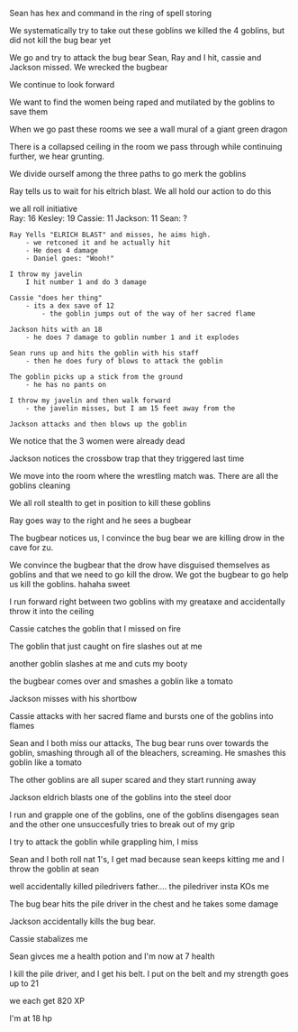 Sean has hex and command in the ring of spell storing

We systematically try to take out these goblins
we killed the 4 goblins, but did not kill the bug bear yet

We go and try to attack the bug bear
Sean, Ray and I hit, cassie and Jackson missed.
We wrecked the bugbear

We continue to look forward

We want to find the women being raped and mutilated by the goblins to save them

When we go past these rooms we see a wall mural of a giant green dragon

There is a collapsed ceiling in the room we pass through while continuing further,
we hear grunting.

We divide ourself among the three paths to go merk the goblins

Ray tells us to wait for his eltrich blast.  We all hold our action to do this

we all roll initiative  
    Ray:        16
    Kesley:     19
    Cassie:     11
    Jackson:    11
    Sean:       ?

    Ray Yells "ELRICH BLAST" and misses, he aims high.
        - we retconed it and he actually hit
        - He does 4 damage
        - Daniel goes: "Wooh!"

    I throw my javelin
        I hit number 1 and do 3 damage

    Cassie "does her thing"
        - its a dex save of 12
            - the goblin jumps out of the way of her sacred flame

    Jackson hits with an 18
        - he does 7 damage to goblin number 1 and it explodes

    Sean runs up and hits the goblin with his staff
        - then he does fury of blows to attack the goblin

    The goblin picks up a stick from the ground
        - he has no pants on

    I throw my javelin and then walk forward
        - the javelin misses, but I am 15 feet away from the 

    Jackson attacks and then blows up the goblin

We notice that the 3 women were already dead

Jackson notices the crossbow trap that they triggered last time


We move into the room where the wrestling match was.  There are all the goblins
cleaning

We all roll stealth to get in position to kill these goblins

Ray goes way to the right and he sees a bugbear

The bugbear notices us, I convince the bug bear we are killing drow in the cave
for zu.

We convince the bugbear that the drow have disguised themselves as goblins and
that we need to go kill the drow.  We got the bugbear to go help us kill the
goblins.  hahaha sweet

I run forward right between two goblins with my greataxe and accidentally throw
it into the ceiling

Cassie catches the goblin that I missed on fire

The goblin that just caught on fire slashes out at me

another goblin slashes at me and cuts my booty

the bugbear comes over and smashes a goblin like a tomato

Jackson misses with his shortbow

Cassie attacks with her sacred flame and bursts one of the goblins into flames

Sean and I both miss our attacks, The bug bear runs over towards the goblin,
smashing through all of the bleachers, screaming.  He smashes this goblin like
a tomato

The other goblins are all super scared and they start running away

Jackson eldrich blasts one of the goblins into the steel door

I run and grapple one of the goblins, one of the goblins disengages sean and
the other one unsuccesfully tries to break out of my grip

I try to attack the goblin while grappling him, I miss

Sean and I both roll nat 1's, I get mad because sean keeps kitting me and I
throw the goblin at sean




well accidentally killed piledrivers father....
the piledriver insta KOs me

The bug bear hits the pile driver in the chest and he takes some damage

Jackson accidentally kills the bug bear.

Cassie stabalizes me

Sean givces me a health potion and I'm now at 7 health

I kill the pile driver, and I get his belt.  I put on the belt and my strength
goes up to 21

we each get 820 XP

I'm at 18 hp
